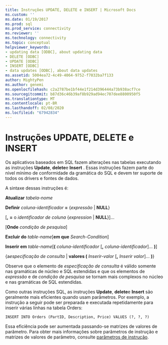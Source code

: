 ```yaml
---
title: Instruções UPDATE, DELETE e INSERT | Microsoft Docs
ms.custom: ''
ms.date: 01/19/2017
ms.prod: sql
ms.prod_service: connectivity
ms.reviewer: ''
ms.technology: connectivity
ms.topic: conceptual
helpviewer_keywords:
- updating data [ODBC], about updating data
- DELETE [ODBC]
- UPDATE [ODBC]
- INSERT [ODBC]
- data updates [ODBC], about data updates
ms.assetid: 5004ea72-4c49-4064-9752-f7032ba7f133
author: MightyPen
ms.author: genemi
ms.openlocfilehash: c2a2787be1bf44e1f214d396444a73b938acf7ce
ms.sourcegitcommit: b87d36c46b39af8b929ad94ec707dee8800950f5
ms.translationtype: MT
ms.contentlocale: pt-BR
ms.lasthandoff: 02/08/2020
ms.locfileid: "67942834"
---
```

# <a name="update-delete-and-insert-statements"></a>Instruções UPDATE, DELETE e INSERT
Os aplicativos baseados em SQL fazem alterações nas tabelas executando as instruções **Update**, **delete**e **Insert** . Essas instruções fazem parte do nível mínimo de conformidade da gramática do SQL e devem ter suporte de todos os drivers e fontes de dados.  
  
 A sintaxe dessas instruções é:  
  
 **Atualizar** _tabela-nome_  
  
 **Definir** _coluna-identificador_ **=** {*expressão* &#124; **NULL**}  
  
 [**,** **=** o _identificador de coluna_ {*expression* &#124; **NULL**}]...  
  
 [**Onde** _condição de pesquisa_]  
  
 **Excluir do** _table-name_[**em que** _Search-Condition_]  
  
 **Inserir em** _table-name_[**(** _coluna-identificador_ [**,** _coluna-identificador_]... **)**]  
  
 {a*especificação de consulta* &#124; **valores (** _Inserir-valor_ [**,** _Inserir valor_]... **)**}  
  
 Observe que o elemento de *especificação de consulta* é válido somente nas gramáticas de núcleo e SQL estendidas e que os elementos de *expressão* e de *condição de pesquisa* se tornam mais complexos no núcleo e nas gramáticas de SQL estendidas.  
  
 Como outras instruções SQL, as instruções **Update**, **delete**e **Insert** são geralmente mais eficientes quando usam parâmetros. Por exemplo, a instrução a seguir pode ser preparada e executada repetidamente para inserir várias linhas na tabela Orders:  
  
```  
INSERT INTO Orders (PartID, Description, Price) VALUES (?, ?, ?)  
```  
  
 Essa eficiência pode ser aumentada passando-se matrizes de valores de parâmetro. Para obter mais informações sobre parâmetros de instrução e matrizes de valores de parâmetro, consulte [parâmetros de instrução](../../../odbc/reference/develop-app/statement-parameters.md).
